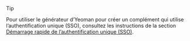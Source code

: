 > [!TIP]
> Pour utiliser le générateur d’Yeoman pour créer un complément qui utilise l’authentification unique (SSO), consultez les instructions de la section [Démarrage rapide de l’authentification unique (SSO)](../quickstarts/sso-quickstart.md).